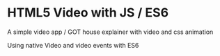 # HTML5 Video with JS / ES6

A simple video app / GOT house explainer with video and css animation

Using native Video and video events with ES6
